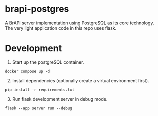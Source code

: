 # brapi-postgres
A BrAPI server implementation using PostgreSQL as its core technology.
The very light application code in this repo uses flask.

# Development

1. Start up the postgreSQL container.
```shell
docker compose up -d
```

2. Install dependencies (optionally create a virtual environment first).
```shell
pip install -r requirements.txt
```

3. Run flask development server in debug mode.
```shell
flask --app server run --debug
```